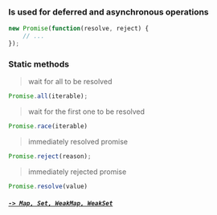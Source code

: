 ### Is used for deferred and asynchronous operations

```JavaScript
new Promise(function(resolve, reject) {
    // ...
});
```

### Static methods

> wait for all to be resolved

```JavaScript
Promise.all(iterable);
```
> wait for the first one to be resolved

```JavaScript
Promise.race(iterable)
```

> immediately resolved promise

```JavaScript
Promise.reject(reason);
```

> immediately rejected promise

```JavaScript
Promise.resolve(value)
```

##### [`-> Map, Set, WeakMap, WeakSet`](map_set.md)